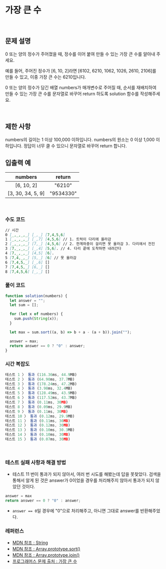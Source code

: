 # 가장 큰 수

</br>

## 문제 설명

0 또는 양의 정수가 주어졌을 때, 정수를 이어 붙여 만들 수 있는 가장 큰 수를 알아내 주세요.

예를 들어, 주어진 정수가 [6, 10, 2]라면 [6102, 6210, 1062, 1026, 2610, 2106]를 만들 수 있고, 이중 가장 큰 수는 6210입니다.

0 또는 양의 정수가 담긴 배열 numbers가 매개변수로 주어질 때, 순서를 재배치하여 만들 수 있는 가장 큰 수를 문자열로 바꾸어 return 하도록 solution 함수를 작성해주세요.

</br>

## 제한 사항

numbers의 길이는 1 이상 100,000 이하입니다.
numbers의 원소는 0 이상 1,000 이하입니다.
정답이 너무 클 수 있으니 문자열로 바꾸어 return 합니다.
</br>

## 입출력 예

|      numbers      |  return   |
| :---------------: | :-------: |
|    [6, 10, 2]     |  "6210"   |
| [3, 30, 34, 5, 9] | "9534330" |

</br>

### 수도 코드

```md
// 시간
0 [_,_,_,_] [_,_] [7,4,5,6]
1 [_,_,_,_] [_,7] [4,5,6] // 1. 트럭이 다리에 올라감
2 [_,_,_,_] [7,_] [4,5,6] // 2. 한계하중이 걸리면 못 올라감 3. 다리에서 전진
3 [7,_,_,_] [_,4] [5,6]. // 4. 다리 끝에 도착하면 내려간다
4 [7,_,_,_] [4,5] [6].
5 [7,4,_,_] [5,_] [6] // 못 올라감
6 [7,4,5,_] [_,6] []
7 [7,4,5,_] [6,_] []
8 [7,4,5,6] [_,_] []
```

### 풀이 코드

```js
function solution(numbers) {
  let answer = "";
  let sum = [];

  for (let x of numbers) {
    sum.push(String(x));
  }

  let max = sum.sort((a, b) => b + a - (a + b)).join("");

  answer = max;
  return answer == 0 ? "0" : answer;
}
```

### 시간 복잡도

```js
테스트 1 〉	통과 (116.36ms, 44.9MB)
테스트 2 〉	통과 (64.90ms, 37.7MB)
테스트 3 〉	통과 (178.24ms, 47.2MB)
테스트 4 〉	통과 (3.98ms, 32.4MB)
테스트 5 〉	통과 (128.49ms, 43.9MB)
테스트 6 〉	통과 (117.52ms, 43.7MB)
테스트 7 〉	통과 (0.11ms, 30MB)
테스트 8 〉	통과 (0.09ms, 29.9MB)
테스트 9 〉	통과 (0.11ms, 30MB)
테스트 10 〉 통과 (0.12ms, 29.9MB)
테스트 11 〉 통과 (0.11ms, 30MB)
테스트 12 〉 통과 (0.12ms, 30MB)
테스트 13 〉 통과 (0.10ms, 30.3MB)
테스트 14 〉 통과 (0.10ms, 30MB)
테스트 15 〉 통과 (0.07ms, 30MB)
```

</br>

### 테스트 실패 사항과 해결 방법

- 테스트 11 번이 통과가 되지 않아서, 여러 번 시도를 해봤는데 답을 못찾았다. 검색을 통해서 알게 된 것은 answer가 0이었을 경우를 처리해주지 않아서 통과가 되지 않았던 것이다.

```js
answer = max
return answer == 0 ? "0" : answer;
```
- `answer == 0`일 경우에 "0"으로 처리해주고, 아니면 그대로 answer를 반환해주었다.


### 레퍼런스

- [ MDN 참조 : String ](https://developer.mozilla.org/ko/docs/Web/JavaScript/Reference/Global_Objects/String)
- [ MDN 참조 : Array.prototype.sort() ](https://developer.mozilla.org/ko/docs/Web/JavaScript/Reference/Global_Objects/Array/sort)
- [ MDN 참조 : Array.prototype.join() ](https://developer.mozilla.org/ko/docs/Web/JavaScript/Reference/Global_Objects/Array/join)
- [ 프로그래머스 문제 출처 : 가장 큰 수 ](https://programmers.co.kr/learn/courses/30/lessons/42746)

</br>
